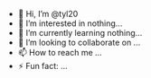 - 👋 Hi, I’m @tyl20
- 👀 I’m interested in nothing...
- 🌱 I’m currently learning nothing...
- 💞️ I’m looking to collaborate on ...
- 📫 How to reach me ...
- ⚡ Fun fact: ...
